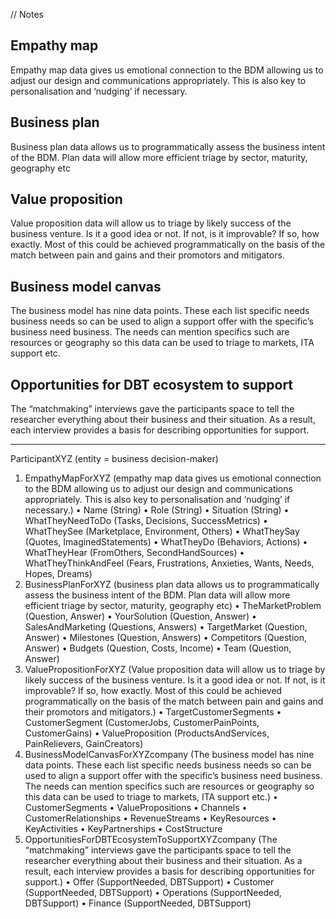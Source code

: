 // Notes

## Empathy map

Empathy map data gives us emotional connection to the BDM allowing us to adjust our design and communications appropriately. This is also key to personalisation and ‘nudging’ if necessary.

## Business plan

Business plan data allows us to programmatically assess the business intent of the BDM. Plan data will allow more efficient triage by sector, maturity, geography etc

## Value proposition

Value proposition data will allow us to triage by likely success of the business venture. Is it a good idea or not. If not, is it improvable? If so, how exactly. Most of this could be achieved programmatically on the basis of the match between pain and gains and their promotors and mitigators.

## Business model canvas

The business model has nine data points. These each list specific needs business needs so can be used to align a support offer with the specific’s business need business. The needs can mention specifics such are resources or geography so this data can be used to triage to markets, ITA support etc.

## Opportunities for DBT ecosystem to support

The “matchmaking” interviews gave the participants space to tell the researcher everything about their business and their situation. As a result, each interview provides a basis for describing opportunities for support.


---

ParticipantXYZ (entity = business decision-maker)

1.  EmpathyMapForXYZ
(empathy map data gives us emotional connection to the BDM allowing us to adjust our design and communications appropriately. This is also key to personalisation and ‘nudging’ if necessary.)
• Name (String)
• Role (String)
• Situation (String)
• WhatTheyNeedToDo (Tasks, Decisions, SuccessMetrics)
• WhatTheySee (Marketplace, Environment, Others)
• WhatTheySay (Quotes, ImaginedStatements)
• WhatTheyDo (Behaviors, Actions)
• WhatTheyHear (FromOthers, SecondHandSources)
• WhatTheyThinkAndFeel (Fears, Frustrations, Anxieties, Wants, Needs, Hopes, Dreams)
2.  BusinessPlanForXYZ
(business plan data allows us to programmatically assess the business intent of the BDM. Plan data will allow more efficient triage by sector, maturity, geography etc)
• TheMarketProblem (Question, Answer)
• YourSolution (Question, Answer)
• SalesAndMarketing (Questions, Answers)
• TargetMarket (Question, Answer)
• Milestones (Question, Answers)
• Competitors (Question, Answer)
• Budgets (Question, Costs, Income)
• Team (Question, Answer)
3.  ValuePropositionForXYZ
(Value proposition data will allow us to triage by likely success of the business venture. Is it a good idea or not. If not, is it improvable? If so, how exactly. Most of this could be achieved programmatically on the basis of the match between pain and gains and their promotors and mitigators.)
• TargetCustomerSegments
• CustomerSegment (CustomerJobs, CustomerPainPoints, CustomerGains)
• ValueProposition (ProductsAndServices, PainRelievers, GainCreators)
4.  BusinessModelCanvasForXYZcompany
(The business model has nine data points. These each list specific needs business needs so can be used to align a support offer with the specific’s business need business. The needs can mention specifics such are resources or geography so this data can be used to triage to markets, ITA support etc.)
• CustomerSegments
• ValuePropositions
• Channels
• CustomerRelationships
• RevenueStreams
• KeyResources
• KeyActivities
• KeyPartnerships
• CostStructure
5.  OpportunitiesForDBTEcosystemToSupportXYZcompany
(The “matchmaking” interviews gave the participants space to tell the researcher everything about their business and their situation. As a result, each interview provides a basis for describing opportunities for support.) 
• Offer (SupportNeeded, DBTSupport)
• Customer (SupportNeeded, DBTSupport)
• Operations (SupportNeeded, DBTSupport)
• Finance (SupportNeeded, DBTSupport)

